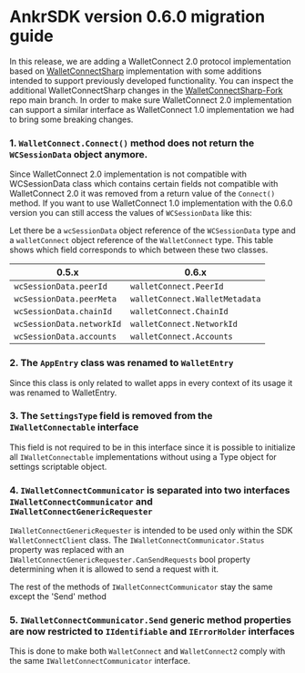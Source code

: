 # AnkrSDK version 0.6.0 migration guide

In this release, we are adding a WalletConnect 2.0 protocol implementation based on [WalletConnectSharp](https://github.com/WalletConnect/WalletConnectSharp) implementation with some additions intended to support previously developed functionality. You can inspect the additional WalletConnectSharp changes in the [WalletConnectSharp-Fork](https://github.com/Ankr-network/WalletConnectSharp-Fork) repo main branch. In order to make sure WalletConnect 2.0 implementation can support a similar interface as WalletConnect 1.0 implementation we had to bring some breaking changes.

### 1. `WalletConnect.Connect()` method does not return the `WCSessionData` object anymore.

Since WalletConnect 2.0 implementation is not compatible with WCSessionData class which contains certain fields not compatible with WalletConnect 2.0 it was removed from a return value of the `Connect()` method. If you want to use WalletConnect 1.0 implementation with the 0.6.0 version you can still access the values of `WCSessionData` like this:

Let there be a `wcSessionData` object reference of the `WCSessionData` type and a `walletConnect` object reference of the `WalletConnect` type. This table shows which field corresponds to which between these two classes. 

| 0.5.x | 0.6.x |
| --- | --- |
| `wcSessionData.peerId` | `walletConnect.PeerId` | 
| `wcSessionData.peerMeta` | `walletConnect.WalletMetadata` | 
| `wcSessionData.chainId` | `walletConnect.ChainId` | 
| `wcSessionData.networkId` | `walletConnect.NetworkId` | 
| `wcSessionData.accounts` | `walletConnect.Accounts` | 

### 2. The `AppEntry` class was renamed to `WalletEntry`

Since this class is only related to wallet apps in every context of its usage it was renamed to WalletEntry. 

### 3. The `SettingsType` field is removed from the `IWalletConnectable` interface

This field is not required to be in this interface since it is possible to initialize all `IWalletConnectable` implementations without using a Type object for settings scriptable object.

### 4. `IWalletConnectCommunicator` is separated into two interfaces `IWalletConnectCommunicator` and `IWalletConnectGenericRequester`

`IWalletConnectGenericRequester` is intended to be used only within the SDK `WalletConnectClient` class. The `IWalletConnectCommunicator.Status` property was replaced with an `IWalletConnectGenericRequester.CanSendRequests` bool property determining when it is allowed to send a request with it.

The rest of the methods of `IWalletConnectCommunicator` stay the same except the 'Send' method

### 5. `IWalletConnectCommunicator.Send` generic method properties are now restricted to `IIdentifiable` and `IErrorHolder` interfaces

This is done to make both `WalletConnect` and `WalletConnect2` comply with the same `IWalletConnectCommunicator` interface.
